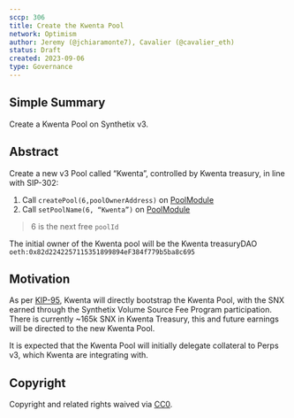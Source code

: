 ```yaml
---
sccp: 306
title: Create the Kwenta Pool 
network: Optimism
author: Jeremy (@jchiaramonte7), Cavalier (@cavalier_eth)
status: Draft
created: 2023-09-06
type: Governance
---
```


<!--You can leave these HTML comments in your merged SCCP and delete the visible duplicate text guides, they will not appear and may be helpful to refer to if you edit it again. This is the suggested template for new SCCPs. Note that an SCCP number will be assigned by an editor. When opening a pull request to submit your SCCP, please use an abbreviated title in the filename, `sccp-draft_title_abbrev.md`. The title should be 44 characters or less.-->

## Simple Summary

<!--"If you can't explain it simply, you don't understand it well enough." Provide a simplified and layman-accessible explanation of the SCCP.-->
Create a Kwenta Pool on Synthetix v3.

## Abstract

<!--A short (~200 word) description of the variable change proposed.-->

Create a new v3 Pool called “Kwenta”, controlled by Kwenta treasury, in line with SIP-302: 
1. Call `createPool(6,poolOwnerAddress)` on [PoolModule](https://github.com/Synthetixio/synthetix-v3/blob/main/protocol/synthetix/contracts/modules/core/PoolModule.sol)
2. Call `setPoolName(6, “Kwenta”)` on [PoolModule](https://github.com/Synthetixio/synthetix-v3/blob/main/protocol/synthetix/contracts/modules/core/PoolModule.sol)

> 6 is the next free `poolId`

The initial owner of the Kwenta pool will be the Kwenta treasuryDAO `oeth:0x82d2242257115351899894eF384f779b5ba8c695`


## Motivation

<!--The motivation is critical for SCCPs that want to update variables within Synthetix. It should clearly explain why the existing variable is not incentive aligned. SCCP submissions without sufficient motivation may be rejected outright.-->

As per [KIP-95](https://gov.kwenta.eth.limo/kips/kip-095/), Kwenta will directly bootstrap the Kwenta Pool, with the SNX earned through the Synthetix Volume Source Fee Program participation. There is currently ~165k SNX in Kwenta Treasury, this and future earnings will be directed to the new Kwenta Pool.

It is expected that the Kwenta Pool will initially delegate collateral to Perps v3, which Kwenta are integrating with.

## Copyright

Copyright and related rights waived via [CC0](https://creativecommons.org/publicdomain/zero/1.0/).